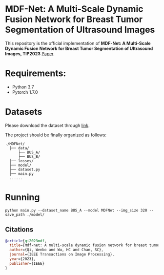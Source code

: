 # MDF-Net: A Multi-Scale Dynamic Fusion Network for Breast Tumor Segmentation of Ultrasound Images

This repository is the official implementation of **MDF-Net: A Multi-Scale Dynamic Fusion Network for Breast Tumor Segmentation of Ultrasound Images, TIP2023** [Paper](https://ieeexplore.ieee.org/document/10232957).

# Requirements:
- Python 3.7
- Pytorch 1.7.0

# Datasets
Please download the dataset through [link](https://drive.google.com/file/d/1lhviQEuN537AzI6M5FNFuIBCK9AW2goG/view?usp=sharing). 

The project should be finally organized as follows:
```
./MDFNet/
  ├── data/
      ├── BUS_A/
      ├── BUS_B/
  ├── losses/
  ├── model/
  ├── dataset.py 
  ├── main.py
  ...... 
```

# Running
```
python main.py --dataset_name BUS_A --model MDFNet --img_size 320 --save_path ./model/
```

## Citations

```bibtex
@article{qi2023mdf,
  title={Mdf-net: A multi-scale dynamic fusion network for breast tumor segmentation of ultrasound images},
  author={Qi, Wenbo and Wu, HC and Chan, SC},
  journal={IEEE Transactions on Image Processing},
  year={2023},
  publisher={IEEE}
}

```

